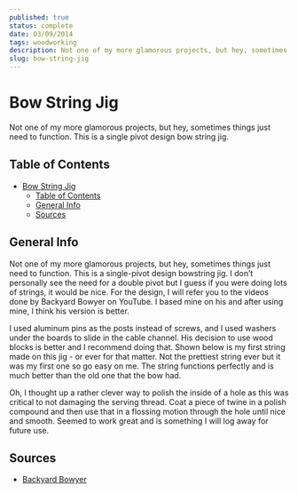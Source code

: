 ```yaml
---
published: true
status: complete
date: 03/09/2014
tags: woodworking
description: Not one of my more glamorous projects, but hey, sometimes things just need to function. This is a single pivot design bow string jig.
slug: bow-string-jig
---
```


# Bow String Jig

Not one of my more glamorous projects, but hey, sometimes things just need to function. This is a single pivot design bow string jig.

## Table of Contents

- [Bow String Jig](#bow-string-jig)
  - [Table of Contents](#table-of-contents)
  - [General Info](#general-info)
  - [Sources](#sources)

## General Info

Not one of my more glamorous projects, but hey, sometimes things just need to function. This is a single-pivot design bowstring jig. I don’t personally see the need for a double pivot but I guess if you were doing lots of strings, it would be nice. For the design, I will refer you to the videos done by Backyard Bowyer on YouTube. I based mine on his and after using mine, I think his version is better.

I used aluminum pins as the posts instead of screws, and I used washers under the boards to slide in the cable channel. His decision to use wood blocks is better and I recommend doing that. Shown below is my first string made on this jig - or ever for that matter. Not the prettiest string ever but it was my first one so go easy on me. The string functions perfectly and is much better than the old one that the bow had.

Oh, I thought up a rather clever way to polish the inside of a hole as this was critical to not damaging the serving thread. Coat a piece of twine in a polish compound and then use that in a flossing motion through the hole until nice and smooth. Seemed to work great and is something I will log away for future use.

## Sources

- [Backyard Bowyer](https://www.youtube.com/user/BackyardBowyer)
